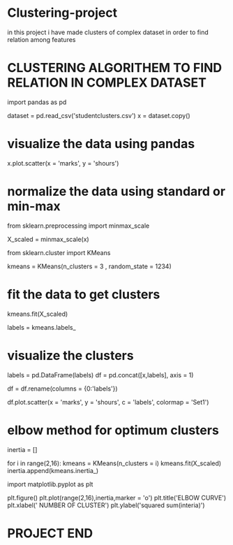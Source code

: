 # Clustering-project
in this project i have made clusters of complex dataset in order to find relation among features 


# CLUSTERING ALGORITHEM TO FIND RELATION IN COMPLEX DATASET 

import pandas as pd 

dataset = pd.read_csv('studentclusters.csv')
x = dataset.copy()

# visualize the data using pandas 
x.plot.scatter(x = 'marks', y = 'shours')

# normalize the data using standard or min-max 

from sklearn.preprocessing import minmax_scale 

X_scaled = minmax_scale(x) 


from sklearn.cluster import KMeans

kmeans = KMeans(n_clusters  = 3 , random_state = 1234)

# fit the data to get clusters 
kmeans.fit(X_scaled)

labels = kmeans.labels_

# visualize the clusters 

labels = pd.DataFrame(labels)
df = pd.concat([x,labels], axis  = 1)

df = df.rename(columns = {0:'labels'})

df.plot.scatter(x = 'marks', y = 'shours', c = 'labels', colormap = 'Set1')

# elbow method for optimum clusters 

inertia = []

for i in range(2,16):
    kmeans = KMeans(n_clusters = i)
    kmeans.fit(X_scaled)
    inertia.append(kmeans.inertia_)
    
import matplotlib.pyplot as plt 

plt.figure()
plt.plot(range(2,16),inertia,marker = 'o')
plt.title('ELBOW CURVE')
plt.xlabel(' NUMBER OF CLUSTER')
plt.ylabel('squared sum(interia)')

# PROJECT END 

